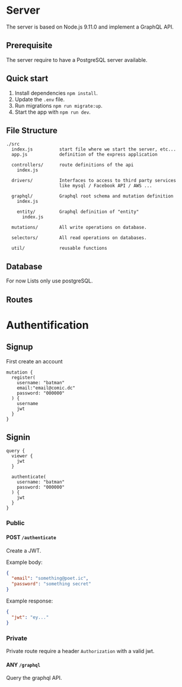 # Server

The server is based on Node.js 9.11.0 and implement a GraphQL API.

## Prerequisite

The server require to have a PostgreSQL server available.

## Quick start

1) Install dependencies `npm install`.
2) Update the `.env` file.
3) Run migrations `npm run migrate:up`.
4) Start the app with `npm run dev`.

## File Structure

```
./src
  index.js          start file where we start the server, etc...
  app.js            definition of the express application

  controllers/      route definitions of the api
    index.js

  drivers/          Interfaces to access to third party services
                    like mysql / Facebook API / AWS ...

  graphql/          Graphql root schema and mutation definition
    index.js

    entity/         Graphql definition of "entity"
      index.js

  mutations/        All write operations on database.

  selectors/        All read operations on databases.

  util/             reusable functions
```

## Database

For now Lists only use postgreSQL.

## Routes

# Authentification

## Signup

First create an account

```
mutation {
  register(
    username: "batman"
    email:"email@comic.dc"
    password: "000000"
  ) {
    username
    jwt
  }
}
```

## Signin

```
query {
  viewer {
    jwt
  }
  
  authenticate(
    username: "batman"
    password: "000000"
  ) {
    jwt
  }
}
```

### Public

#### POST `/authenticate`

Create a JWT.

Example body:

```json
{
  "email": "something@poet.ic",
  "password": "something secret"
}
```

Example response:

```json
{
  "jwt": "ey..."
}
```

### Private

Private route require a header `Authorization` with a valid jwt.

#### ANY `/graphql`

Query the graphql API.
